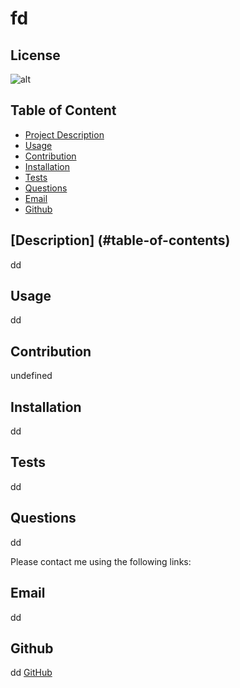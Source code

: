 # fd
        
  
        
## License
![alt](https://img.shields.io/badge/License-MIT-blue)
          
## Table of Content
- [Project Description](#Description)
- [Usage](#Usage)
- [Contribution](#Contribution)
- [Installation](#Installation)
- [Tests](#Tests)
- [Questions](#Questions)
- [Email](#Email)
- [Github](#Github)

## [Description] (#table-of-contents)
dd

## Usage
dd

## Contribution
undefined

## Installation
dd

## Tests
dd

## Questions 
dd

Please contact me using the following links:

## Email
dd

## Github
dd
[GitHub](https://github.com/undefined)    
